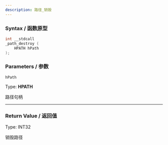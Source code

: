 ```yaml
---
description: 路径_销毁
---
```


### Syntax / 函数原型

```C++
int __stdcall 
_path_destroy (
    HPATH hPath
);
```

### Parameters / 参数

`hPath`

Type: **HPATH**

路径句柄

---

### Return Value / 返回值

Type: INT32

销毁路径
